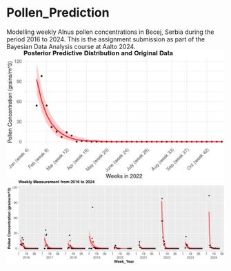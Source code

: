 # Pollen_Prediction
 Modelling weekly Alnus pollen concentrations in Becej, Serbia during the period 2016 to 2024. This is the assignment submission as part of the Bayesian Data Analysis course at Aalto 2024.
![Poisson Model fit to 2022 Data](./figures/Demo.png)
![Hierarchical Poisson Model fit](./figures/Best_model_fit.png)

